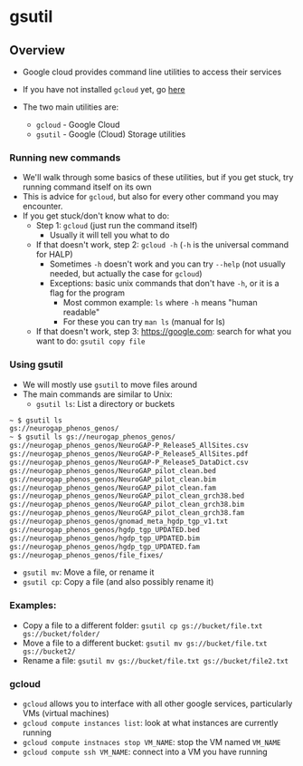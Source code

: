 # gsutil

## Overview

- Google cloud provides command line utilities to access their services
- If you have not installed `gcloud` yet, go [here](https://cloud.google.com/sdk/docs/install)


- The two main utilities are:
  - `gcloud` - Google Cloud
  - `gsutil` - Google (Cloud) Storage utilities
  
### Running new commands
- We'll walk through some basics of these utilities, but if you get stuck, try running command itself on its own
- This is advice for `gcloud`, but also for every other command you may encounter.
- If you get stuck/don't know what to do:
  - Step 1: `gcloud` (just run the command itself)
    - Usually it will tell you what to do
  - If that doesn't work, step 2: `gcloud -h` (`-h` is the universal command for HALP)
    - Sometimes `-h` doesn't work and you can try `--help` (not usually needed, but actually the case for `gcloud`)
    - Exceptions: basic unix commands that don't have `-h`, or it is a flag for the program 
      - Most common example: `ls` where `-h` means "human readable"
      - For these you can try `man ls` (manual for ls)
  - If that doesn't work, step 3: https://google.com: search for what you want to do: `gsutil copy file`


### Using gsutil
- We will mostly use `gsutil` to move files around
- The main commands are similar to Unix:
  - `gsutil ls`: List a directory or buckets
```bash
~ $ gsutil ls
gs://neurogap_phenos_genos/
~ $ gsutil ls gs://neurogap_phenos_genos/
gs://neurogap_phenos_genos/NeuroGAP-P_Release5_AllSites.csv
gs://neurogap_phenos_genos/NeuroGAP-P_Release5_AllSites.pdf
gs://neurogap_phenos_genos/NeuroGAP-P_Release5_DataDict.csv
gs://neurogap_phenos_genos/NeuroGAP_pilot_clean.bed
gs://neurogap_phenos_genos/NeuroGAP_pilot_clean.bim
gs://neurogap_phenos_genos/NeuroGAP_pilot_clean.fam
gs://neurogap_phenos_genos/NeuroGAP_pilot_clean_grch38.bed
gs://neurogap_phenos_genos/NeuroGAP_pilot_clean_grch38.bim
gs://neurogap_phenos_genos/NeuroGAP_pilot_clean_grch38.fam
gs://neurogap_phenos_genos/gnomad_meta_hgdp_tgp_v1.txt
gs://neurogap_phenos_genos/hgdp_tgp_UPDATED.bed
gs://neurogap_phenos_genos/hgdp_tgp_UPDATED.bim
gs://neurogap_phenos_genos/hgdp_tgp_UPDATED.fam
gs://neurogap_phenos_genos/file_fixes/
```
  - `gsutil mv`: Move a file, or rename it
  - `gsutil cp`: Copy a file (and also possibly rename it)

### Examples:
- Copy a file to a different folder: `gsutil cp gs://bucket/file.txt gs://bucket/folder/`
- Move a file to a different bucket: `gsutil mv gs://bucket/file.txt gs://bucket2/`
- Rename a file: `gsutil mv gs://bucket/file.txt gs://bucket/file2.txt`

### gcloud

- `gcloud` allows you to interface with all other google services, particularly VMs (virtual machines)
- `gcloud compute instances list`: look at what instances are currently running
- `gcloud compute instnaces stop VM_NAME`: stop the VM named `VM_NAME`
- `gcloud compute ssh VM_NAME`: connect into a VM you have running